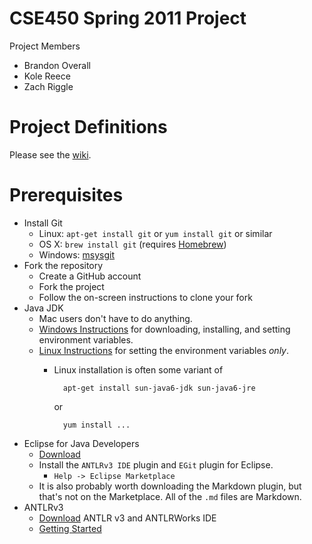 # CSE450 Spring 2011 Project

Project Members

- Brandon Overall
- Kole Reece
- Zach Riggle

# Project Definitions

Please see the [wiki](msu-cse450-ss11/wiki).

# Prerequisites
-   Install Git
    - Linux: `apt-get install git` or `yum install git` or similar
    - OS X:  `brew install git` (requires [Homebrew](https://github.com/mxcl/homebrew/blob/master/README.md))
    - Windows: [msysgit](http://code.google.com/p/msysgit/)
-   Fork the repository
    - Create a GitHub account
    - Fork the project
    - Follow the on-screen instructions to clone your fork
-   Java JDK
    -   Mac users don't have to do anything.
    -   [Windows Instructions][java-win] for downloading, installing, and setting environment variables.
    -   [Linux Instructions][java-linux] for setting the environment variables *only*.
        -   Linux installation is often some variant of 

                  apt-get install sun-java6-jdk sun-java6-jre

            or

                  yum install ...
-   Eclipse for Java Developers
    -   [Download][eclipse]
    -   Install the `ANTLRv3 IDE` plugin and `EGit` plugin for Eclipse.
        -   `Help -> Eclipse Marketplace`
    -   It is also probably worth downloading the Markdown plugin, but that's not on the Marketplace.  All of the `.md` files are Markdown. 
-   ANTLRv3
    -   [Download][antlr-download] ANTLR v3 and ANTLRWorks IDE
    -   [Getting Started][antlr-started]

[antlr-download]: http://www.antlr.org/download.html "Download ANTLR"
[antlr-started]: http://www.antlr.org/wiki/display/ANTLR3/FAQ+-+Getting+Started "Getting Started with ANTLR"
[java-linux]: http://www.cyberciti.biz/faq/linux-unix-set-java_home-path-variable/
[java-win]: http://ist.berkeley.edu/as-ag/technology/howto/install-java-sdk-win.html
[eclipse]: http://www.eclipse.org/downloads/packages/eclipse-ide-java-developers/heliossr1
[eclipse-updatemgr]: http://help.eclipse.org/helios/index.jsp?topic=/org.eclipse.platform.doc.user/tasks/tasks-34.htm
